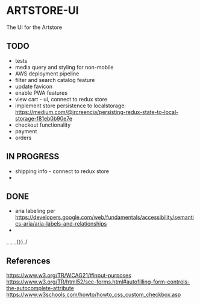 # ARTSTORE-UI
The UI for the Artstore


## TODO
* tests
* media query and styling for non-mobile
* AWS deployment pipeline
* filter and search catalog feature
* update favicon
* enable PWA features
* view cart - ui, connect to redux store
* implement store persistence to localstorage: https://medium.com/@jrcreencia/persisting-redux-state-to-local-storage-f81eb0b90e7e
* checkout functionality
* payment
* orders


## IN PROGRESS
* shipping info - connect to redux store
* 

## DONE
* aria labeling per https://developers.google.com/web/fundamentals/accessibility/semantics-aria/aria-labels-and-relationships
* 



_         _
 \_(`}`)_/


## References
https://www.w3.org/TR/WCAG21/#input-purposes
https://www.w3.org/TR/html52/sec-forms.html#autofilling-form-controls-the-autocomplete-attribute
https://www.w3schools.com/howto/howto_css_custom_checkbox.asp
